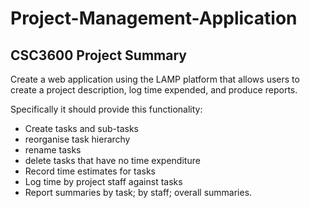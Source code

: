 # Project-Management-Application


CSC3600 Project Summary
-----------------------
Create a web application using the LAMP platform that allows users to create a project description, log time expended, and produce reports.

Specifically it should provide this functionality:
* Create tasks and sub-tasks
* reorganise task hierarchy
* rename tasks
* delete tasks that have no time expenditure
* Record time estimates for tasks
* Log time by project staff against tasks
* Report summaries by task; by staff; overall summaries.
